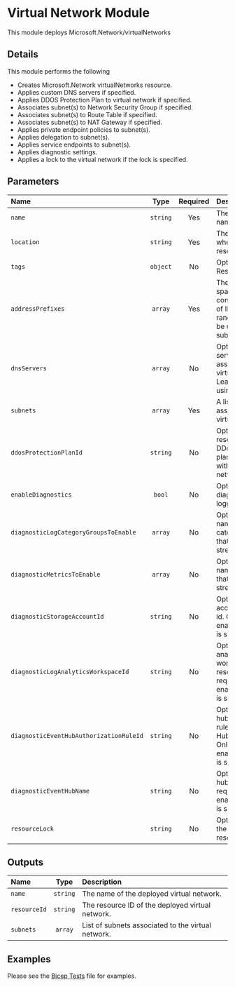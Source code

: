 # Virtual Network Module

This module deploys Microsoft.Network/virtualNetworks

## Details

This module performs the following

- Creates Microsoft.Network virtualNetworks resource.
- Applies custom DNS servers if specified.
- Applies DDOS Protection Plan to virtual network if specified.
- Associates subnet(s) to Network Security Group if specified.
- Associates subnet(s) to Route Table if specified.
- Associates subnet(s) to NAT Gateway if specified.
- Applies private endpoint policies to subnet(s).
- Applies delegation to subnet(s).
- Applies service endpoints to subnet(s).
- Applies diagnostic settings.
- Applies a lock to the virtual network if the lock is specified.

## Parameters

| Name                                    | Type     | Required | Description                                                                                                             |
| :-------------------------------------- | :------: | :------: | :---------------------------------------------------------------------------------------------------------------------- |
| `name`                                  | `string` | Yes      | The resource name.                                                                                                      |
| `location`                              | `string` | Yes      | The geo-location where the resource lives.                                                                              |
| `tags`                                  | `object` | No       | Optional. Resource tags.                                                                                                |
| `addressPrefixes`                       | `array`  | Yes      | The address space that contains an array of IP address ranges that can be used by subnets.                              |
| `dnsServers`                            | `array`  | No       | Optional. DNS servers associated to the virtual network. Leave blank if using Azure DNS.                                |
| `subnets`                               | `array`  | Yes      | A list of subnets associated to the virtual network.                                                                    |
| `ddosProtectionPlanId`                  | `string` | No       | Optional. The resource ID of the DDoS protection plan associated with the virtual network.                              |
| `enableDiagnostics`                     | `bool`   | No       | Optional. Enable diagnostic logging.                                                                                    |
| `diagnosticLogCategoryGroupsToEnable`   | `array`  | No       | Optional. The name of log category groups that will be streamed.                                                        |
| `diagnosticMetricsToEnable`             | `array`  | No       | Optional. The name of metrics that will be streamed.                                                                    |
| `diagnosticStorageAccountId`            | `string` | No       | Optional. Storage account resource id. Only required if enableDiagnostics is set to true.                               |
| `diagnosticLogAnalyticsWorkspaceId`     | `string` | No       | Optional. Log analytics workspace resource id. Only required if enableDiagnostics is set to true.                       |
| `diagnosticEventHubAuthorizationRuleId` | `string` | No       | Optional. Event hub authorization rule for the Event Hubs namespace. Only required if enableDiagnostics is set to true. |
| `diagnosticEventHubName`                | `string` | No       | Optional. Event hub name. Only required if enableDiagnostics is set to true.                                            |
| `resourceLock`                          | `string` | No       | Optional. Specify the type of resource lock.                                                                            |

## Outputs

| Name         | Type     | Description                                        |
| :----------- | :------: | :------------------------------------------------- |
| `name`       | `string` | The name of the deployed virtual network.          |
| `resourceId` | `string` | The resource ID of the deployed virtual network.   |
| `subnets`    | `array`  | List of subnets associated to the virtual network. |

## Examples

Please see the [Bicep Tests](test/main.test.bicep) file for examples.
